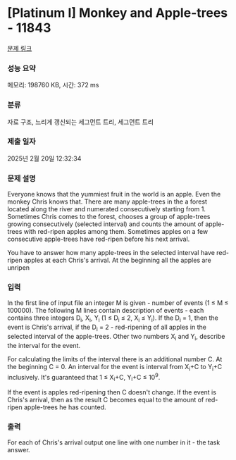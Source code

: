 # [Platinum I] Monkey and Apple-trees - 11843 

[문제 링크](https://www.acmicpc.net/problem/11843) 

### 성능 요약

메모리: 198760 KB, 시간: 372 ms

### 분류

자료 구조, 느리게 갱신되는 세그먼트 트리, 세그먼트 트리

### 제출 일자

2025년 2월 20일 12:32:34

### 문제 설명

<p>Everyone knows that the yummiest fruit in the world is an apple. Even the monkey Chris knows that. There are many apple-trees in the a forest located along the river and numerated consecutively starting from 1. Sometimes Chris comes to the forest, chooses a group of apple-trees growing consecutively (selected interval) and counts the amount of apple-trees with red-ripen apples among them. Sometimes apples on a few consecutive apple-trees have red-ripen before his next arrival.</p>

<p>You have to answer how many apple-trees in the selected interval have red-ripen apples at each Chris's arrival. At the beginning all the apples are unripen</p>

### 입력 

 <p>In the first line of input file an integer M is given - number of events (1 ≤ M ≤ 100000). The following M lines contain description of events - each contains three integers D<sub>i</sub>, X<sub>i</sub>, Y<sub>i</sub> (1 ≤ D<sub>i</sub> ≤ 2, X<sub>i</sub> ≤ Y<sub>i</sub>). If the D<sub>i</sub> = 1, then the event is Chris's arrival, if the D<sub>i</sub> = 2 - red-ripening of all apples in the selected interval of the apple-trees. Other two numbers X<sub>i</sub> and Y<sub>i</sub>, describe the interval for the event.</p>

<p>For calculating the limits of the interval there is an additional number C. At the beginning C = 0. An interval for the event is interval from X<sub>i</sub>+C to Y<sub>i</sub>+C inclusively. It's guaranteed that 1 ≤ X<sub>i</sub>+C, Y<sub>i</sub>+C ≤ 10<sup>9</sup>.</p>

<p>If the event is apples red-ripening then C doesn't change. If the event is Chris's arrival, then as the result C becomes equal to the amount of red-ripen apple-trees he has counted.</p>

### 출력 

 <p>For each of Chris's arrival output one line with one number in it - the task answer.</p>

